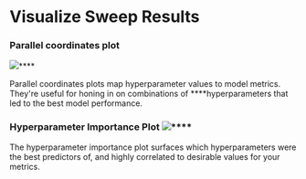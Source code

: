 # Visualize Sweep Results

### Parallel coordinates plot

![](https://paper-attachments.dropbox.com/s_194708415DEC35F74A7691FF6810D3B14703D1EFE1672ED29000BA98171242A5_1578695138341_image.png)\*\*\*\*

Parallel coordinates plots map hyperparameter values to model metrics. They're useful for honing in on combinations of ****hyperparameters that led to the best model performance.

### Hyperparameter Importance Plot ![](https://paper-attachments.dropbox.com/s_194708415DEC35F74A7691FF6810D3B14703D1EFE1672ED29000BA98171242A5_1578695757573_image.png)\*\*\*\*

The hyperparameter importance plot surfaces which hyperparameters were the best predictors of, and highly correlated to desirable values for your metrics.

